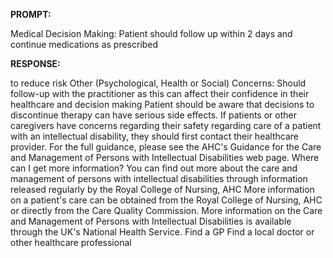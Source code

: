 **PROMPT:**

Medical Decision Making: Patient should follow up within 2 days and continue medications as prescribed

**RESPONSE:**

  to reduce risk  Other (Psychological, Health or Social) Concerns: Should follow-up with the practitioner as this can affect their confidence in their healthcare and decision making  Patient should be aware that decisions to discontinue therapy can have serious side effects.  If patients or other caregivers have concerns regarding their safety regarding care of a patient with an intellectual disability, they should first contact their healthcare provider.  For the full guidance, please see the AHC's Guidance for the Care and Management of Persons with Intellectual Disabilities web page.  Where can I get more information?  You can find out more about the care and management of persons with intellectual disabilities through information released regularly by the Royal College of Nursing, AHC  More information on a patient's care can be obtained from the Royal College of Nursing, AHC or directly from the Care Quality Commission.  More information on the Care and Management of Persons with Intellectual Disabilities is available through the UK's National Health Service.  Find a GP  Find a local doctor or other healthcare professional